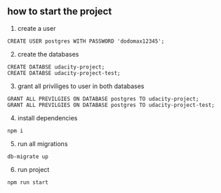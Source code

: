 ## how to start the project

1. create a user

```
CREATE USER postgres WITH PASSWORD 'dodomax12345';
```

2. create the databases

```
CREATE DATABSE udacity-project;
CREATE DATABSE udacity-project-test;
```

3. grant all priviliges to user in both databases

```
GRANT ALL PREVILGIES ON DATABASE postgres TO udacity-project;
GRANT ALL PREVILGIES ON DATABASE postgres TO udacity-project-test;
```

4. install dependencies

```
npm i
```

5. run all migrations

```
db-migrate up
```

6. run project

```
npm run start
```
